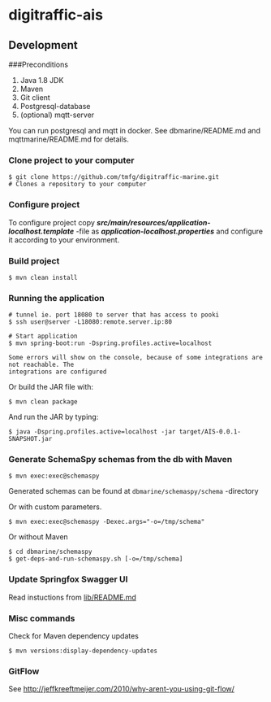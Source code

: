 # digitraffic-ais

## Development

###Preconditions
1. Java 1.8 JDK
2. Maven
3. Git client
4. Postgresql-database
5. (optional) mqtt-server

You can run postgresql and mqtt in docker.  See dbmarine/README.md and mqttmarine/README.md for details.

### Clone project to your computer

	$ git clone https://github.com/tmfg/digitraffic-marine.git
	# Clones a repository to your computer

### Configure project

To configure project copy ***src/main/resources/application-localhost.template*** -file
as ***application-localhost.properties*** and configure it according to your environment.

### Build project

	$ mvn clean install

### Running the application

    # tunnel ie. port 18080 to server that has access to pooki
    $ ssh user@server -L18080:remote.server.ip:80

    # Start application
	$ mvn spring-boot:run -Dspring.profiles.active=localhost

	Some errors will show on the console, because of some integrations are not reachable. The
	integrations are configured

Or build the JAR file with:

	$ mvn clean package

 And run the JAR by typing:

 	$ java -Dspring.profiles.active=localhost -jar target/AIS-0.0.1-SNAPSHOT.jar

### Generate SchemaSpy schemas from the db with Maven

    $ mvn exec:exec@schemaspy

Generated schemas can be found at `dbmarine/schemaspy/schema` -directory    

Or with custom parameters.
    
    $ mvn exec:exec@schemaspy -Dexec.args="-o=/tmp/schema"

Or without Maven

    $ cd dbmarine/schemaspy
    $ get-deps-and-run-schemaspy.sh [-o=/tmp/schema]

### Update Springfox Swagger UI

Read instuctions from [lib/README.md](lib/Readme.md)

### Misc commands

Check for Maven dependency updates

    $ mvn versions:display-dependency-updates

### GitFlow

See http://jeffkreeftmeijer.com/2010/why-arent-you-using-git-flow/


